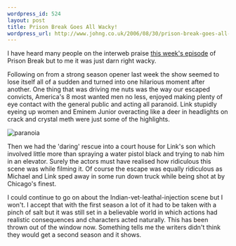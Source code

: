 ```yaml
--- 
wordpress_id: 524
layout: post
title: Prison Break Goes All Wacky!
wordpress_url: http://www.johng.co.uk/2006/08/30/prison-break-goes-all-whacky/
---
```

I have heard many people on the interweb praise <a href="http://www.tv.com/prison-break/otis/episode/841840/summary.html?tag=ep_list;title;1">this week's episode</a> of Prison Break but to me it was just darn right wacky.

Following on from a strong season opener last week the show seemed to lose itself all of a sudden and turned into one hilarious moment after another. One thing that was driving me nuts was the way our escaped convicts, America's 8 most wanted men no less, enjoyed making plenty of eye contact with the general public and acting all paranoid. Link stupidly eyeing up women and Eminem Junior overacting like a deer in headlights on crack and crystal meth were just some of the highlights.

<img alt="paranoia" id="image320" src="http://www.johng.co.uk/wp-content/uploads/2006/08/paranoia.jpg" />

Then we had the 'daring' rescue into a court house for Link's son which involved little more than spraying a water pistol black and trying to nab him in an elevator. Surely the actors must have realised how ridiculous this scene was while filming it. Of course the escape was equally ridiculous as Michael and Link sped away in some run down truck while being shot at by Chicago's finest.

I could continue to go on about the Indian-vet-leathal-injection scene but I won't. I accept that with the first season a lot of it had to be taken with a pinch of salt but it was still set in a believable world in which actions had realistic consequences and characters acted naturally. This has been thrown out of the window now. Something tells me the writers didn't think they would get a second season and it shows.
